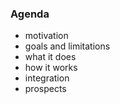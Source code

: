 ### Agenda

- motivation
- goals and limitations
- what it does
- how it works
- integration
- prospects